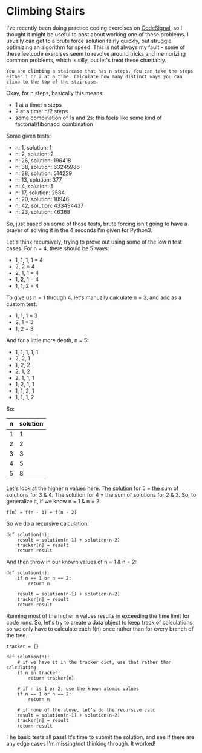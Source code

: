 # Climbing Stairs

I've recently been doing practice coding exercises on [CodeSignal](https://codesignal.com), so I thought it might be useful to post about working one of these problems. I usually can get to a brute force solution fairly quickly, but struggle optimizing an algorithm for speed. This is not always my fault - some of these leetcode exercises seem to revolve around tricks and memorizing common problems, which is silly, but let's treat these charitably.

```
You are climbing a staircase that has n steps. You can take the steps either 1 or 2 at a time. Calculate how many distinct ways you can climb to the top of the staircase.
```

Okay, for n steps, basically this means:
- 1 at a time: n steps
- 2 at a time: n/2 steps
- some combination of 1s and 2s: this feels like some kind of factorial/fibonacci combination

Some given tests:
- n: 1, solution: 1
- n: 2, solution: 2
- n: 26, solution: 196418
- n: 38, solution: 63245986
- n: 28, solution: 514229
- n: 13, solution: 377
- n: 4, solution: 5
- n: 17, solution: 2584
- n: 20, solution: 10946
- n: 42, solution: 433494437
- n: 23, solution: 46368

So, just based on some of those tests, brute forcing isn't going to have a prayer of solving it in the 4 seconds I'm given for Python3.

Let's think recursively, trying to prove out using some of the low n test cases. For n = 4, there should be 5 ways:
- 1, 1, 1, 1 = 4
- 2, 2 = 4
- 2, 1, 1 = 4
- 1, 2, 1 = 4
- 1, 1, 2 = 4

To give us n = 1 through 4, let's manually calculate n = 3, and add as a custom test:
- 1, 1, 1 = 3
- 2, 1 = 3
- 1, 2 = 3

And for a little more depth, n = 5:
- 1, 1, 1, 1, 1
- 2, 2, 1
- 1, 2, 2
- 2, 1, 2
- 2, 1, 1, 1
- 1, 2, 1, 1
- 1, 1, 2, 1
- 1, 1, 1, 2

So:

| n | solution |
| --- | --- |
| 1 | 1 |
| 2 | 2 |
| 3 | 3 |
| 4 | 5 |
| 5 | 8 |

Let's look at the higher n values here. The solution for 5 = the sum of solutions for 3 & 4. The solution for 4 = the sum of solutions for 2 & 3. So, to generalize it, if we know n = 1 & n = 2:
```
f(n) = f(n - 1) + f(n - 2)
```

So we do a recursive calculation:
```
def solution(n):
    result = solution(n-1) + solution(n-2)
    tracker[n] = result
    return result
```

And then throw in our known values of n = 1 & n = 2:
```
def solution(n):
    if n == 1 or n == 2:
        return n

    result = solution(n-1) + solution(n-2)
    tracker[n] = result
    return result
```

Running most of the higher n values results in exceeding the time limit for code runs. So, let's try to create a data object to keep track of calculations so we only have to calculate each f(n) once rather than for every branch of the tree.

```
tracker = {}

def solution(n):
    # if we have it in the tracker dict, use that rather than calculating
    if n in tracker:
        return tracker[n]
    
    # if n is 1 or 2, use the known atomic values
    if n == 1 or n == 2:
        return n
    
    # if none of the above, let's do the recursive calc
    result = solution(n-1) + solution(n-2)
    tracker[n] = result
    return result
```

The basic tests all pass! It's time to submit the solution, and see if there are any edge cases I'm missing/not thinking through. It worked!